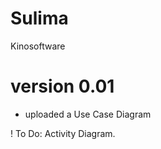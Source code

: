 # Sulima
Kinosoftware


# version 0.01
+ uploaded a Use Case Diagram
   
! To Do: Activity Diagram.

